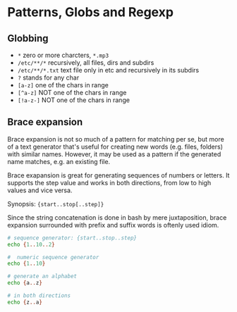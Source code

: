 # Patterns, Globs and Regexp

## Globbing

- `*` zero or more charcters, `*.mp3`
- `/etc/**/*` recursively, all files, dirs and subdirs
- `/etc/**/*.txt` text file only in etc and recursively in its subdirs
- `?` stands for any char
- `[a-z]` one of the chars in range
- `[^a-z]` NOT one of the chars in range
- `[!a-z-]` NOT one of the chars in range


## Brace expansion

Brace expansion is not so much of a pattern for matching per se, but more of a text generator that's useful for creating new words (e.g. files, folders) with similar names. However, it may be used as a pattern if the generated name matches, e.g. an existing file.

Brace exapansion is great for generating sequences of numbers or letters. It supports the step value and works in both directions, from low to high values and vice versa.

Synopsis: `{start..stop[..step]}`



Since the string concatenation is done in bash by mere juxtaposition, brace expansion surrounded with prefix and suffix words is oftenly used idiom.



```bash
# sequence generator: {start..stop..step}
echo {1..10..2}

#  numeric sequence generator
echo {1..10}

# generate an alphabet
echo {a..z}

# in both directions
echo {z..a}
```
